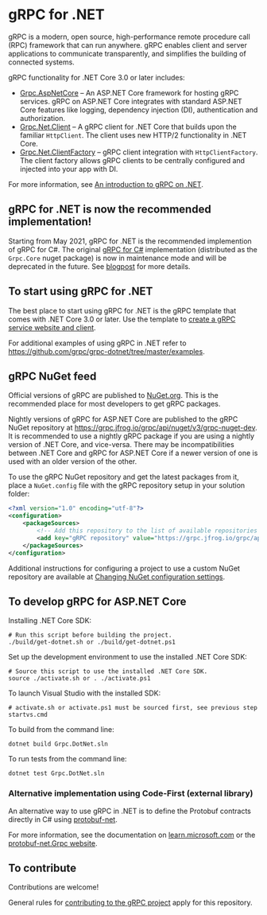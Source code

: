 # gRPC for .NET

gRPC is a modern, open source, high-performance remote procedure call (RPC) framework that can run anywhere. gRPC enables client and server applications to communicate transparently, and simplifies the building of connected systems.

gRPC functionality for .NET Core 3.0 or later includes:

* [Grpc.AspNetCore](https://www.nuget.org/packages/Grpc.AspNetCore) &ndash; An ASP.NET Core framework for hosting gRPC services. gRPC on ASP.NET Core integrates with standard ASP.NET Core features like logging, dependency injection (DI), authentication and authorization.
* [Grpc.Net.Client](https://www.nuget.org/packages/Grpc.Net.Client) &ndash; A gRPC client for .NET Core that builds upon the familiar `HttpClient`. The client uses new HTTP/2 functionality in .NET Core.
* [Grpc.Net.ClientFactory](https://www.nuget.org/packages/Grpc.Net.ClientFactory) &ndash; gRPC client integration with `HttpClientFactory`. The client factory allows gRPC clients to be centrally configured and injected into your app with DI.

For more information, see [An introduction to gRPC on .NET](https://docs.microsoft.com/aspnet/core/grpc/).

## gRPC for .NET is now the recommended implementation!

Starting from May 2021, gRPC for .NET is the recommended implemention of gRPC for C#. The original [gRPC for C#](https://github.com/grpc/grpc/tree/master/src/csharp) implementation (distributed as the `Grpc.Core` nuget package) is now in maintenance mode and will be deprecated in the future.
See [blogpost](https://grpc.io/blog/grpc-csharp-future/) for more details.

## To start using gRPC for .NET

The best place to start using gRPC for .NET is the gRPC template that comes with .NET Core 3.0 or later. Use the template to [create a gRPC service website and client](https://docs.microsoft.com/aspnet/core/tutorials/grpc/grpc-start).

For additional examples of using gRPC in .NET refer to https://github.com/grpc/grpc-dotnet/tree/master/examples.

## gRPC NuGet feed

Official versions of gRPC are published to [NuGet.org](https://www.nuget.org/profiles/grpc-packages). This is the recommended place for most developers to get gRPC packages.

Nightly versions of gRPC for ASP.NET Core are published to the gRPC NuGet repository at https://grpc.jfrog.io/grpc/api/nuget/v3/grpc-nuget-dev. It is recommended to use a nightly gRPC package if you are using a nightly version of .NET Core, and vice-versa. There may be incompatibilities between .NET Core and gRPC for ASP.NET Core if a newer version of one is used with an older version of the other.

To use the gRPC NuGet repository and get the latest packages from it, place a `NuGet.config` file with the gRPC repository setup in your solution folder:

```xml
<?xml version="1.0" encoding="utf-8"?>
<configuration>
    <packageSources>
        <!-- Add this repository to the list of available repositories -->
        <add key="gRPC repository" value="https://grpc.jfrog.io/grpc/api/nuget/v3/grpc-nuget-dev" />
    </packageSources>
</configuration>
```

Additional instructions for configuring a project to use a custom NuGet repository are available at [Changing NuGet configuration settings](https://docs.microsoft.com/en-us/nuget/consume-packages/configuring-nuget-behavior#changing-config-settings).

## To develop gRPC for ASP.NET Core

Installing .NET Core SDK:
```
# Run this script before building the project.
./build/get-dotnet.sh or ./build/get-dotnet.ps1
```

Set up the development environment to use the installed .NET Core SDK:
```
# Source this script to use the installed .NET Core SDK.
source ./activate.sh or . ./activate.ps1
```
To launch Visual Studio with the installed SDK:
```
# activate.sh or activate.ps1 must be sourced first, see previous step
startvs.cmd
```

To build from the command line:
```
dotnet build Grpc.DotNet.sln
```

To run tests from the command line:
```
dotnet test Grpc.DotNet.sln
```

### Alternative implementation using Code-First (external library)

An alternative way to use gRPC in .NET is to define the Protobuf contracts directly in C# using [protobuf-net](https://github.com/protobuf-net/protobuf-net.Grpc).

For more information, see the documentation on [learn.microsoft.com](https://learn.microsoft.com/aspnet/core/grpc/code-first) or the [protobuf-net.Grpc website](https://protobuf-net.github.io/protobuf-net.Grpc/).

## To contribute

Contributions are welcome!

General rules for [contributing to the gRPC project](https://github.com/grpc/grpc/blob/master/CONTRIBUTING.md) apply for this repository.
